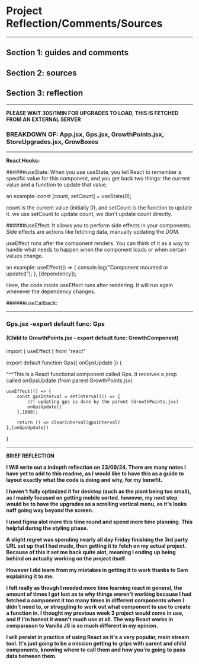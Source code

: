 # Project Reflection/Comments/Sources

---

## Section 1: guides and comments

## Section 2: sources

## Section 3: reflection

---

**PLEASE WAIT 30S/1MIN FOR UPGRADES TO LOAD, THIS IS FETCHED FROM AN EXTERNAL SERVER**

### BREAKDOWN OF: App.jsx, Gps.jsx, GrowthPoints.jsx, StoreUpgrades.jsx, GrowBoxes

---

**React Hooks:**

######useState:
When you use useState, you tell React to remember a specific value for this component, and you get back two things: the current value and a function to update that value.

an example: const [count, setCount] = useState(0);

count is the current value (initially 0), and setCount is the function to update it.
we use setCount to update count, we don't update count directly.

######useEffect:
It allows you to perform side effects in your components. Side effects are actions like fetching data, manually updating the DOM.

useEffect runs after the component renders. You can think of it as a way to handle what needs to happen when the component loads or when certain values change.

an example: useEffect(() => {
console.log("Component mounted or updated");
}, [dependency]);

Here, the code inside useEffect runs after rendering. It will run again whenever the dependency changes.

######useCallback:

---

### Gps.jsx -export default func: Gps

#### (Child to GrowthPoints.jsx - export default func: GrowthComponent)

import { useEffect } from "react"

export default function Gps({ onGpsUpdate }) {

^^^This is a React functional component called Gps. It receives a prop called onGpsUpdate (from parent GrowthPoints.jsx)

    useEffect(() => {
        const gpsInterval = setInterval(() => {
            //! updating gps is done by the parent (GrowthPoints.jsx)
            onGpsUpdate()
        },1000);

        return () => clearInterval(gpsInterval)
    },[onGpsUpdate])

}

---

**BRIEF REFLECTION**

**I Will write out a indepth reflection on 23/09/24. There are many notes I have yet to add to this readme, as I**
**would like to have this as a guide to layout exactly what the code is doing and why, for my benefit.**

**I haven't fully optimized it for desktop (such as the plant being too small), as I mainly focused on getting mobile sorted. however, my next step**
**would be to have the upgrades as a scrolling vertical menu, as it's looks naff going way beyond the screen.**

**I used figma alot more this time round and spend more time planning. This helpful during the styling phase.**

**A slight regret was spending nearly all day Friday finishing the 3rd party URL set up that I had made, then getting it to**
**fetch on my actual project. Because of this it set me back quite alot, meaning I ending up being behind on actually**
**working on the project itself.**

**However I did learn from my mistakes in getting it to work thanks to Sam explaining it to me.**

**I felt really as though I needed more time learning react in general, the amount of times I got lost as to why things weren't**
**working because I had fetched a component it too many times in different components when I didn't need to, or struggling to**
**work out what component to use to create a function in. I thought my previous week 3 project would come in use, and if**
**I'm honest it wasn't much use at all. The way React works in comparason to Vanilla JS is so much different in my opinion.**

**I will persist in practice of using React as it's a very popular, main stream tool. It's just going to be a mission getting to**
**grips with parent and child components, knowing where to call them and how you're going to pass data between them.**
